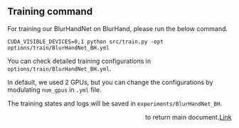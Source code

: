 ## Training command

For training our BlurHandNet on BlurHand, please run the below command.

```
CUDA_VISIBLE_DEVICES=0,1 python src/train.py -opt options/train/BlurHandNet_BH.yml
```

You can check detailed training configurations in ```options/train/BlurHandNet_BH.yml```.

In default, we used 2 GPUs, but you can change the configurations by modulating `num_gpus` in `.yml` file.

The training states and logs will be saved in ```experiments/BlurHandNet_BH```.

<div align="right">
 <a href="../../README.md" style="float: right;">Link</a> to return main document.
</div>
